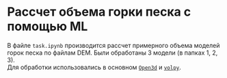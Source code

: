 # Рассчет объема горки песка с помощью ML
В файле `task.ipynb` производится рассчет примерного объема моделей горок песка по файлам DEM. Были обработаны 3 модели (в папках 1, 2, 3).  
Для обработки использовались в основном [`Open3d`](https://github.com/isl-org/Open3D) и [`volpy`](https://github.com/agu3rra/volpy).
